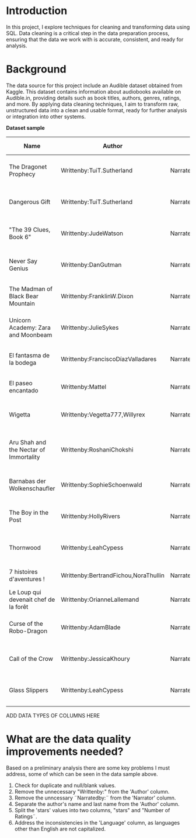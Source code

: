 # Introduction
In this project, I explore techniques for cleaning and transforming data using SQL. Data cleaning is a critical step in the data preparation process, ensuring that the data we work with is accurate, consistent, and ready for analysis.

# Background
The data source for this project include an Audible dataset obtained from Kaggle. This dataset contains information about audiobooks available on Audible.in, providing details such as book titles, authors, genres, ratings, and more. By applying data cleaning techniques, I aim to transform raw, unstructured data into a clean and usable format, ready for further analysis or integration into other systems.

**Dataset sample**


| Name                                      | Author                                       | Narrator                                 | Time               | Release Date | Language | Stars                      | Price |
|-------------------------------------------|----------------------------------------------|------------------------------------------|--------------------|--------------|----------|----------------------------|-------|
| The Dragonet Prophecy                     | Writtenby:TuiT.Sutherland                    | Narratedby:ShannonMcManus                | 8 hrs and 32 mins  | 01-07-12     | English  | 5 out of 5 stars11 ratings | 820|
| Dangerous Gift                            | Writtenby:TuiT.Sutherland                    | Narratedby:ShannonMcManus                | 7 hrs and 51 mins  | 02-03-21     | English  | 5 out of 5 stars9 ratings  | 445|
| "The 39 Clues, Book 6"                    | Writtenby:JudeWatson                         | Narratedby:DavidPittu                    | 5 hrs and 10 mins  | 06-11-09     | English  | 5 out of 5 stars4 ratings  | 468|
| Never Say Genius                          | Writtenby:DanGutman                          | Narratedby:MichaelGoldstrom              | 5 hrs and 27 mins  | 23-08-13     | English  | 5 out of 5 stars8 ratings  | 585|
| The Madman of Black Bear Mountain         | Writtenby:FranklinW.Dixon                    | Narratedby:TimGregory                    | 2 hrs and 54 mins  | 07-06-16     | English  | 5 out of 5 stars3 ratings  | 305|
| Unicorn Academy: Zara and Moonbeam        | Writtenby:JulieSykes                         | Narratedby:KristinAtherton               | 1 hr and 35 mins   | 10-03-22     | English  | Not rated yet              | 266|
| El fantasma de la bodega                  | Writtenby:FranciscoDíazValladares            | Narratedby:NuriaSamsó                    | 2 hrs and 23 mins  | 04-04-22     | spanish  | Not rated yet              | 192|
| El paseo encantado                        | Writtenby:Mattel                             | Narratedby:VanessaPérezJurado            | 33 mins            | 01-04-22     | spanish  | Not rated yet              | 76 |
| Wigetta                                   | Writtenby:Vegetta777,Willyrex                | Narratedby:ÁlexdePorrata                 | 3 hrs and 37 mins  | 05-04-22     | spanish  | Not rated yet              | 192|
| Aru Shah and the Nectar of Immortality    | Writtenby:RoshaniChokshi                     | Narratedby:SoneelaNankani                | 11 hrs and 19 mins | 05-04-22     | English  | Not rated yet              | 821|
| Barnabas der Wolkenschaufler              | Writtenby:SophieSchoenwald    | Narratedby:BerndReheuser           | 2 hrs and 56 mins  | 04-04-22     | german   | Not rated yet              | 200.00|
| The Boy in the Post                       | Writtenby:HollyRivers                        | Narratedby:SusieTrayling                 | 6 hrs and 58 mins  | 01-04-22     | English  | Not rated yet              | 706|
| Thornwood                                 | Writtenby:LeahCypess                         | Narratedby:JessicaAlmasy                 | 5 hrs and 41 mins  | 05-04-22     | English  | Not rated yet              | 904|
| 7 histoires d'aventures !                 | Writtenby:BertrandFichou,NoraThullin | Narratedby:GuyChappelier,FrédéricSanchez | 43 mins | 11-02-22 | french   | Not rated yet              | 679.00|
| Le Loup qui devenait chef de la forêt     | Writtenby:OrianneLallemand                   | Narratedby:WillProduction                | 9 mins             | 01-04-22     | french   | Not rated yet              | 112|
| Curse of the Robo-Dragon                  | Writtenby:AdamBlade                          | Narratedby:TheoSolomon                   | 2 hrs and 6 mins   | 01-04-22     | English  | Not rated yet              | 531|
| Call of the Crow                          | Writtenby:JessicaKhoury                      | Narratedby:MichaelGallagher,EmilyEiden   | 9 hrs and 30 mins  | 05-04-22     | English  | Not rated yet              | 586|
| Glass Slippers                            | Writtenby:LeahCypess                         | Narratedby:KeylorLeigh                   | 5 hrs and 38 mins  | 05-04-22     | English  | Not rated yet              | 904|

<!--End of table-->

ADD DATA TYPES OF COLUMNS HERE

# What are the data quality improvements needed?
Based on a preliminary analysis there are some key problems I must address, some of which can be seen in the data sample above.
1. Check for duplicate and null/blank values.
2. Remove the unnecessary "Writtenby:" from the 'Author' column.
3. Remove the unncessary ¨Narratedby:¨ from the 'Narrator' column.
4. Separate the author's name and last name from the 'Author' column.
5. Split the 'stars' values into two columns, "stars" and "Number of Ratings¨.
6. Address the inconsistencies in the 'Language' column, as languages other than English are not capitalized. 
